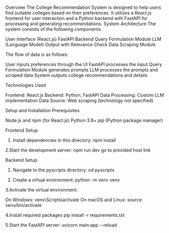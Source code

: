Overview
The College Recommendation System is designed to help users find suitable colleges based on their preferences. It utilizes a React.js frontend for user interaction and a Python backend with FastAPI for processing and generating recommendations.
System Architecture
The system consists of the following components:

User Interface (React.js)
FastAPI Backend
Query Formulation Module
LLM (Language Model) Output with Relevance Check
Data Scraping Module

The flow of data is as follows:

User inputs preferences through the UI
FastAPI processes the input
Query Formulation Module generates prompts
LLM processes the prompts and scraped data
System outputs college recommendations and details

Technologies Used

Frontend: React.js
Backend: Python, FastAPI
Data Processing: Custom LLM implementation
Data Source: Web scraping (technology not specified)

Setup and Installation
Prerequisites

Node.js and npm (for React.js)
Python 3.8+
pip (Python package manager)



Frontend Setup


1. Install dependencies in this directory:
npm install

2.Start the development server:
npm run dev
go to provided host link



Backend Setup

1. Navigate to the pyscripts directory:
cd pyscripts

2. Create a virtual environment:
python -m venv venv

3.Activate the virtual environment:

On Windows: venv\Scripts\activate
On macOS and Linux: source venv/bin/activate

4.Install required packages
pip install -r requirements.txt

5.Start the FastAPI server:
uvicorn main:app --reload